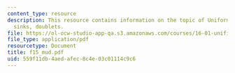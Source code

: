 ```yaml
---
content_type: resource
description: This resource contains information on the topic of Uniform flow, sources,
  sinks, doublets.
file: https://ol-ocw-studio-app-qa.s3.amazonaws.com/courses/16-01-unified-engineering-i-ii-iii-iv-fall-2005-spring-2006/559f11db4aedafec8c4e03c01114c9c6_f15_mud.pdf
file_type: application/pdf
resourcetype: Document
title: f15_mud.pdf
uid: 559f11db-4aed-afec-8c4e-03c01114c9c6
---
```

